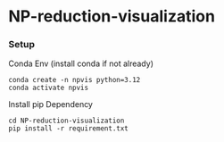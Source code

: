 # NP-reduction-visualization

### Setup
Conda Env (install conda if not already)
```
conda create -n npvis python=3.12
conda activate npvis
```

Install pip Dependency
```
cd NP-reduction-visualization
pip install -r requirement.txt
```
